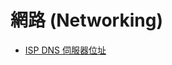# 網路 (Networking)

- [ISP DNS 伺服器位址](https://github.com/chusiang/chusiang.github.io/wiki/ISP-DNS-Server-Address)